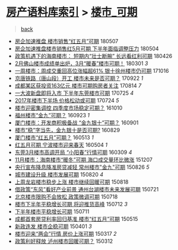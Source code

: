 [房产语料库索引](../../README.md)  > [楼市_可期](楼市_可期.md)
====
> [back](../README.md)

- [房企加速推盘 楼市销售“红五月”可期](http://jkwz.applinzi.com/ittc/7100292550009291786.html#%E6%88%BF%E4%BC%81%E5%8A%A0%E9%80%9F%E6%8E%A8%E7%9B%98+%E6%A5%BC%E5%B8%82%E9%94%80%E5%94%AE%E2%80%9C%E7%BA%A2%E4%BA%94%E6%9C%88%E2%80%9D%E5%8F%AF%E6%9C%9F) 180507  
- [房企加速推盘楼市销售红5月可期 下半年面临调整压力](http://jkwz.applinzi.com/ittc/7099173594284426257.html#%E6%88%BF%E4%BC%81%E5%8A%A0%E9%80%9F%E6%8E%A8%E7%9B%98%E6%A5%BC%E5%B8%82%E9%94%80%E5%94%AE%E7%BA%A25%E6%9C%88%E5%8F%AF%E6%9C%9F+%E4%B8%8B%E5%8D%8A%E5%B9%B4%E9%9D%A2%E4%B8%B4%E8%B0%83%E6%95%B4%E5%8E%8B%E5%8A%9B) 180504  
- [政策机遇下的海南楼市： 短期内“壮士断腕”   长远看红利可期](http://jkwz.applinzi.com/ittc/7096325491722290182.html#%E6%94%BF%E7%AD%96%E6%9C%BA%E9%81%87%E4%B8%8B%E7%9A%84%E6%B5%B7%E5%8D%97%E6%A5%BC%E5%B8%82%EF%BC%9A+%E7%9F%AD%E6%9C%9F%E5%86%85%E2%80%9C%E5%A3%AE%E5%A3%AB%E6%96%AD%E8%85%95%E2%80%9D+++%E9%95%BF%E8%BF%9C%E7%9C%8B%E7%BA%A2%E5%88%A9%E5%8F%AF%E6%9C%9F) 180426  
- [2月佛山楼市成绩单出炉，3月“暖春”楼市可期！](http://jkwz.applinzi.com/ittc/7075508093775774726.html#2%E6%9C%88%E4%BD%9B%E5%B1%B1%E6%A5%BC%E5%B8%82%E6%88%90%E7%BB%A9%E5%8D%95%E5%87%BA%E7%82%89%EF%BC%8C3%E6%9C%88%E2%80%9C%E6%9A%96%E6%98%A5%E2%80%9D%E6%A5%BC%E5%B8%82%E5%8F%AF%E6%9C%9F%EF%BC%81) 180301 *3* 
- [一周楼市：周成交重回高位涨幅超61% 银十徐州楼市仍可期](http://jkwz.applinzi.com/ittc/7025061739425694736.html#%E4%B8%80%E5%91%A8%E6%A5%BC%E5%B8%82%EF%BC%9A%E5%91%A8%E6%88%90%E4%BA%A4%E9%87%8D%E5%9B%9E%E9%AB%98%E4%BD%8D%E6%B6%A8%E5%B9%85%E8%B6%8561%25+%E9%93%B6%E5%8D%81%E5%BE%90%E5%B7%9E%E6%A5%BC%E5%B8%82%E4%BB%8D%E5%8F%AF%E6%9C%9F) 171016  
- [京唐铁路（唐山段）开工 楼市未来是否可期？](http://jkwz.applinzi.com/ittc/7016038281463202833.html#%E4%BA%AC%E5%94%90%E9%93%81%E8%B7%AF%EF%BC%88%E5%94%90%E5%B1%B1%E6%AE%B5%EF%BC%89%E5%BC%80%E5%B7%A5+%E6%A5%BC%E5%B8%82%E6%9C%AA%E6%9D%A5%E6%98%AF%E5%90%A6%E5%8F%AF%E6%9C%9F%EF%BC%9F) 170922 *1* 
- [成都某区获投资163亿元 楼市可期购房者关注](http://jkwz.applinzi.com/ittc/7001705542710723600.html#%E6%88%90%E9%83%BD%E6%9F%90%E5%8C%BA%E8%8E%B7%E6%8A%95%E8%B5%84163%E4%BA%BF%E5%85%83+%E6%A5%BC%E5%B8%82%E5%8F%AF%E6%9C%9F%E8%B4%AD%E6%88%BF%E8%80%85%E5%85%B3%E6%B3%A8) 170814 *7* 
- [一大波新盘即将入市 下半年东莞楼市可期](http://jkwz.applinzi.com/ittc/6994019432920515601.html#%E4%B8%80%E5%A4%A7%E6%B3%A2%E6%96%B0%E7%9B%98%E5%8D%B3%E5%B0%86%E5%85%A5%E5%B8%82+%E4%B8%8B%E5%8D%8A%E5%B9%B4%E4%B8%9C%E8%8E%9E%E6%A5%BC%E5%B8%82%E5%8F%AF%E6%9C%9F) 170725 *4* 
- [2017年楼市下半场 价格松动或可期](http://jkwz.applinzi.com/ittc/6993803519038325776.html#2017%E5%B9%B4%E6%A5%BC%E5%B8%82%E4%B8%8B%E5%8D%8A%E5%9C%BA+%E4%BB%B7%E6%A0%BC%E6%9D%BE%E5%8A%A8%E6%88%96%E5%8F%AF%E6%9C%9F) 170724 *5* 
- [楼市迎密集调控 四季度市场稳定可期？](http://jkwz.applinzi.com/ittc/6887410099823313925.html#%E6%A5%BC%E5%B8%82%E8%BF%8E%E5%AF%86%E9%9B%86%E8%B0%83%E6%8E%A7+%E5%9B%9B%E5%AD%A3%E5%BA%A6%E5%B8%82%E5%9C%BA%E7%A8%B3%E5%AE%9A%E5%8F%AF%E6%9C%9F%EF%BC%9F) 161010  
- [福州楼市“金九”可期？](http://jkwz.applinzi.com/ittc/6881000161723024389.html#%E7%A6%8F%E5%B7%9E%E6%A5%BC%E5%B8%82%E2%80%9C%E9%87%91%E4%B9%9D%E2%80%9D%E5%8F%AF%E6%9C%9F%EF%BC%9F) 160923 *1* 
- [厦门楼市：开发商积极备战 “金九银十”可期？](http://jkwz.applinzi.com/ittc/6872818041397707781.html#%E5%8E%A6%E9%97%A8%E6%A5%BC%E5%B8%82%EF%BC%9A%E5%BC%80%E5%8F%91%E5%95%86%E7%A7%AF%E6%9E%81%E5%A4%87%E6%88%98+%E2%80%9C%E9%87%91%E4%B9%9D%E9%93%B6%E5%8D%81%E2%80%9D%E5%8F%AF%E6%9C%9F%EF%BC%9F) 160901  
- [楼市“稳”字当先，金九银十是否可期?](http://jkwz.applinzi.com/ittc/6871822951485277188.html#%E6%A5%BC%E5%B8%82%E2%80%9C%E7%A8%B3%E2%80%9D%E5%AD%97%E5%BD%93%E5%85%88%EF%BC%8C%E9%87%91%E4%B9%9D%E9%93%B6%E5%8D%81%E6%98%AF%E5%90%A6%E5%8F%AF%E6%9C%9F%3F) 160829  
- [厦门楼市“红五月”可期？](http://jkwz.applinzi.com/ittc/6831627216378938373.html#%E5%8E%A6%E9%97%A8%E6%A5%BC%E5%B8%82%E2%80%9C%E7%BA%A2%E4%BA%94%E6%9C%88%E2%80%9D%E5%8F%AF%E6%9C%9F%EF%BC%9F) 160513 *1* 
- [红五月可期 宁波楼市迎来春天](http://jkwz.applinzi.com/ittc/6828334504363951108.html#%E7%BA%A2%E4%BA%94%E6%9C%88%E5%8F%AF%E6%9C%9F+%E5%AE%81%E6%B3%A2%E6%A5%BC%E5%B8%82%E8%BF%8E%E6%9D%A5%E6%98%A5%E5%A4%A9) 160504 *1* 
- [东莞3月楼市高调开局 “小阳春”行情可期](http://jkwz.applinzi.com/ittc/6807494950153356293.html#%E4%B8%9C%E8%8E%9E3%E6%9C%88%E6%A5%BC%E5%B8%82%E9%AB%98%E8%B0%83%E5%BC%80%E5%B1%80+%E2%80%9C%E5%B0%8F%E9%98%B3%E6%98%A5%E2%80%9D%E8%A1%8C%E6%83%85%E5%8F%AF%E6%9C%9F) 160309 *4* 
- [11月楼市：海南楼市“暖冬”可期 海口成交量环比微涨](http://jkwz.applinzi.com/ittc/6772488315848885252.html#11%E6%9C%88%E6%A5%BC%E5%B8%82%EF%BC%9A%E6%B5%B7%E5%8D%97%E6%A5%BC%E5%B8%82%E2%80%9C%E6%9A%96%E5%86%AC%E2%80%9D%E5%8F%AF%E6%9C%9F+%E6%B5%B7%E5%8F%A3%E6%88%90%E4%BA%A4%E9%87%8F%E7%8E%AF%E6%AF%94%E5%BE%AE%E6%B6%A8) 151207  
- [央行宣布降息降准房贷减轻 常州楼市&quot;金九&quot;可期](http://jkwz.applinzi.com/ittc/6734769820232958980.html#%E5%A4%AE%E8%A1%8C%E5%AE%A3%E5%B8%83%E9%99%8D%E6%81%AF%E9%99%8D%E5%87%86%E6%88%BF%E8%B4%B7%E5%87%8F%E8%BD%BB+%E5%B8%B8%E5%B7%9E%E6%A5%BC%E5%B8%82%26quot%3B%E9%87%91%E4%B9%9D%26quot%3B%E5%8F%AF%E6%9C%9F) 150826 *5* 
- [城市建设升级 楼市发展可期](http://jkwz.applinzi.com/ittc/6732580533667464196.html#%E5%9F%8E%E5%B8%82%E5%BB%BA%E8%AE%BE%E5%8D%87%E7%BA%A7+%E6%A5%BC%E5%B8%82%E5%8F%91%E5%B1%95%E5%8F%AF%E6%9C%9F) 150820 *4* 
- [上周龙岩楼市稳步上涨 楼市继续回暖可期](http://jkwz.applinzi.com/ittc/547650615734376733.html#%E4%B8%8A%E5%91%A8%E9%BE%99%E5%B2%A9%E6%A5%BC%E5%B8%82%E7%A8%B3%E6%AD%A5%E4%B8%8A%E6%B6%A8+%E6%A5%BC%E5%B8%82%E7%BB%A7%E7%BB%AD%E5%9B%9E%E6%9A%96%E5%8F%AF%E6%9C%9F) 150818  
- [借政策“东风”看好产业前景 通州台湖楼市未来发展可期](http://jkwz.applinzi.com/ittc/547650611434310944.html#%E5%80%9F%E6%94%BF%E7%AD%96%E2%80%9C%E4%B8%9C%E9%A3%8E%E2%80%9D%E7%9C%8B%E5%A5%BD%E4%BA%A7%E4%B8%9A%E5%89%8D%E6%99%AF+%E9%80%9A%E5%B7%9E%E5%8F%B0%E6%B9%96%E6%A5%BC%E5%B8%82%E6%9C%AA%E6%9D%A5%E5%8F%91%E5%B1%95%E5%8F%AF%E6%9C%9F) 150721  
- [北京楼市限购不会放松 政策微调可期](http://jkwz.applinzi.com/ittc/547650611422315540.html#%E5%8C%97%E4%BA%AC%E6%A5%BC%E5%B8%82%E9%99%90%E8%B4%AD%E4%B8%8D%E4%BC%9A%E6%94%BE%E6%9D%BE+%E6%94%BF%E7%AD%96%E5%BE%AE%E8%B0%83%E5%8F%AF%E6%9C%9F) 150718  
- [楼市下半年平稳增长可期 将迎推货高峰](http://jkwz.applinzi.com/ittc/547650615016118543.html#%E6%A5%BC%E5%B8%82%E4%B8%8B%E5%8D%8A%E5%B9%B4%E5%B9%B3%E7%A8%B3%E5%A2%9E%E9%95%BF%E5%8F%AF%E6%9C%9F+%E5%B0%86%E8%BF%8E%E6%8E%A8%E8%B4%A7%E9%AB%98%E5%B3%B0) 150712 *3* 
- [下半年楼市平稳增长可期](http://jkwz.applinzi.com/ittc/547650614985942843.html#%E4%B8%8B%E5%8D%8A%E5%B9%B4%E6%A5%BC%E5%B8%82%E5%B9%B3%E7%A8%B3%E5%A2%9E%E9%95%BF%E5%8F%AF%E6%9C%9F) 150711  
- [成都首套房贷利率回归基准 楼市“红五月”可期](http://jkwz.applinzi.com/ittc/547650611413270921.html#%E6%88%90%E9%83%BD%E9%A6%96%E5%A5%97%E6%88%BF%E8%B4%B7%E5%88%A9%E7%8E%87%E5%9B%9E%E5%BD%92%E5%9F%BA%E5%87%86+%E6%A5%BC%E5%B8%82%E2%80%9C%E7%BA%A2%E4%BA%94%E6%9C%88%E2%80%9D%E5%8F%AF%E6%9C%9F) 150515  
- [新政连发 楼市企稳可期](http://jkwz.applinzi.com/ittc/547650611401294881.html#%E6%96%B0%E6%94%BF%E8%BF%9E%E5%8F%91+%E6%A5%BC%E5%B8%82%E4%BC%81%E7%A8%B3%E5%8F%AF%E6%9C%9F) 150401 *3* 
- [楼市迎来“两会”行情 房价上涨可期](http://jkwz.applinzi.com/ittc/547650611397637393.html#%E6%A5%BC%E5%B8%82%E8%BF%8E%E6%9D%A5%E2%80%9C%E4%B8%A4%E4%BC%9A%E2%80%9D%E8%A1%8C%E6%83%85+%E6%88%BF%E4%BB%B7%E4%B8%8A%E6%B6%A8%E5%8F%AF%E6%9C%9F) 150317 *2* 
- [政策利好释放 泸州楼市回暖可期？](http://jkwz.applinzi.com/ittc/547650611397103216.html#%E6%94%BF%E7%AD%96%E5%88%A9%E5%A5%BD%E9%87%8A%E6%94%BE+%E6%B3%B8%E5%B7%9E%E6%A5%BC%E5%B8%82%E5%9B%9E%E6%9A%96%E5%8F%AF%E6%9C%9F%EF%BC%9F) 150312  
